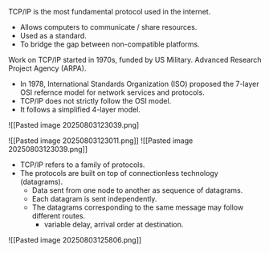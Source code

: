 TCP/IP is the most fundamental protocol used in the internet. 
- Allows computers to communicate / share resources. 
- Used as a standard. 
- To bridge the gap between non-compatible platforms. 

Work on TCP/IP started in 1970s, funded by US Military.
Advanced Research Project Agency (ARPA). 
- In 1978, International Standards Organization (ISO) proposed the 7-layer OSI refernce model for network services and protocols. 
- TCP/IP does not strictly follow the OSI model. 
- It follows a simplified 4-layer model. 


![[Pasted image 20250803123039.png]

![[Pasted image 20250803123011.png]]
![[Pasted image 20250803123039.png]] 
- TCP/IP refers to a family of protocols. 
- The protocols are built on top of connectionless technology (datagrams). 
	- Data sent from one node to another as sequence of datagrams. 
	- Each datagram is sent independently. 
	- The datagrams corresponding to the same message may follow different routes. 
		- variable delay, arrival order at destination. 

![[Pasted image 20250803125806.png]]

